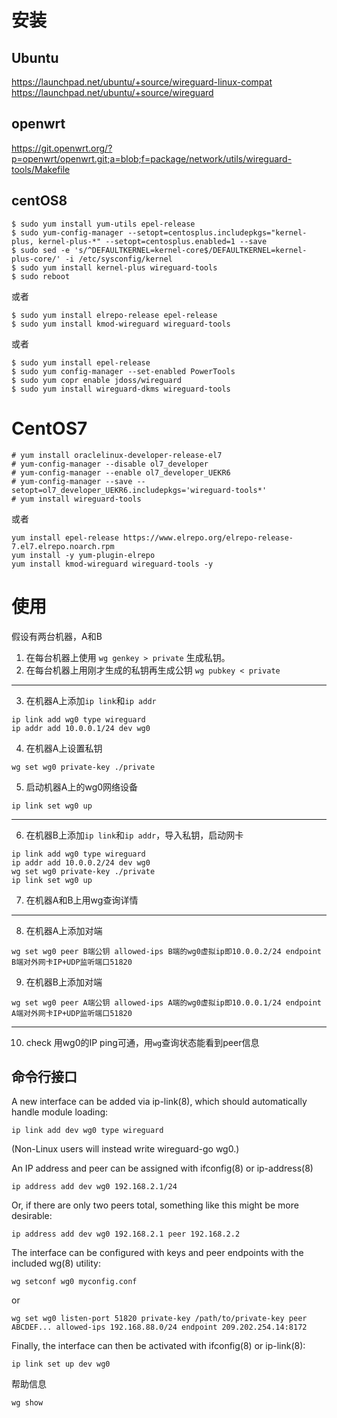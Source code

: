 # 安装
## Ubuntu
https://launchpad.net/ubuntu/+source/wireguard-linux-compat
https://launchpad.net/ubuntu/+source/wireguard
## openwrt
https://git.openwrt.org/?p=openwrt/openwrt.git;a=blob;f=package/network/utils/wireguard-tools/Makefile
## centOS8
```shell
$ sudo yum install yum-utils epel-release
$ sudo yum-config-manager --setopt=centosplus.includepkgs="kernel-plus, kernel-plus-*" --setopt=centosplus.enabled=1 --save
$ sudo sed -e 's/^DEFAULTKERNEL=kernel-core$/DEFAULTKERNEL=kernel-plus-core/' -i /etc/sysconfig/kernel
$ sudo yum install kernel-plus wireguard-tools
$ sudo reboot
```
或者
```shell
$ sudo yum install elrepo-release epel-release
$ sudo yum install kmod-wireguard wireguard-tools
```
或者
```shell
$ sudo yum install epel-release
$ sudo yum config-manager --set-enabled PowerTools
$ sudo yum copr enable jdoss/wireguard
$ sudo yum install wireguard-dkms wireguard-tools
```
# CentOS7
```shell
# yum install oraclelinux-developer-release-el7
# yum-config-manager --disable ol7_developer
# yum-config-manager --enable ol7_developer_UEKR6
# yum-config-manager --save --setopt=ol7_developer_UEKR6.includepkgs='wireguard-tools*'
# yum install wireguard-tools
```
或者
```shell
yum install epel-release https://www.elrepo.org/elrepo-release-7.el7.elrepo.noarch.rpm
yum install -y yum-plugin-elrepo
yum install kmod-wireguard wireguard-tools -y
```

# 使用
假设有两台机器，A和B
1. 在每台机器上使用 `wg genkey > private` 生成私钥。
2. 在每台机器上用刚才生成的私钥再生成公钥 `wg pubkey < private`
---
3. 在机器A上添加`ip link`和`ip addr`
```shell
ip link add wg0 type wireguard
ip addr add 10.0.0.1/24 dev wg0
```
4. 在机器A上设置私钥
```shell
wg set wg0 private-key ./private
```
5. 启动机器A上的wg0网络设备
```shell
ip link set wg0 up
```
---
6. 在机器B上添加`ip link`和`ip addr`，导入私钥，启动网卡
```shell
ip link add wg0 type wireguard
ip addr add 10.0.0.2/24 dev wg0
wg set wg0 private-key ./private
ip link set wg0 up
```
7. 在机器A和B上用wg查询详情
---
8. 在机器A上添加对端
```shell
wg set wg0 peer B端公钥 allowed-ips B端的wg0虚拟ip即10.0.0.2/24 endpoint B端对外网卡IP+UDP监听端口51820
```
9. 在机器B上添加对端
```shell
wg set wg0 peer A端公钥 allowed-ips A端的wg0虚拟ip即10.0.0.1/24 endpoint A端对外网卡IP+UDP监听端口51820
```
---
10. check 用wg0的IP ping可通，用`wg`查询状态能看到peer信息
## 命令行接口
A new interface can be added via ip-link(8), which should automatically handle module loading:
```shell
ip link add dev wg0 type wireguard
```
(Non-Linux users will instead write wireguard-go wg0.)

An IP address and peer can be assigned with ifconfig(8) or ip-address(8)
```shell
ip address add dev wg0 192.168.2.1/24
```
Or, if there are only two peers total, something like this might be more desirable:
```shell
ip address add dev wg0 192.168.2.1 peer 192.168.2.2
```
The interface can be configured with keys and peer endpoints with the included wg(8) utility:
```shell
wg setconf wg0 myconfig.conf
```
or
```shell
wg set wg0 listen-port 51820 private-key /path/to/private-key peer ABCDEF... allowed-ips 192.168.88.0/24 endpoint 209.202.254.14:8172
```
Finally, the interface can then be activated with ifconfig(8) or ip-link(8):
```shell
ip link set up dev wg0
```

帮助信息
```shell
wg show
```
